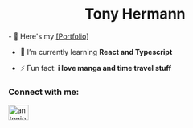 <h1 align="center">Tony Hermann</h1>
- 🔭 Here's my <a href="https://portfolio-tonyhermann.vercel.app/" target="_blank">[Portfolio]</a>

- 🌱 I’m currently learning **React and Typescript**

- ⚡ Fun fact: **i love manga and time travel stuff**

<h3 align="left">Connect with me:</h3>
<p align="left">
<a href="https://www.linkedin.com/in/tony-hermann/" target="blank"><img align="center" src="https://raw.githubusercontent.com/rahuldkjain/github-profile-readme-generator/master/src/images/icons/Social/linked-in-alt.svg" alt="antonio alejo serral hermann" height="30" width="40" /></a>
</p>
